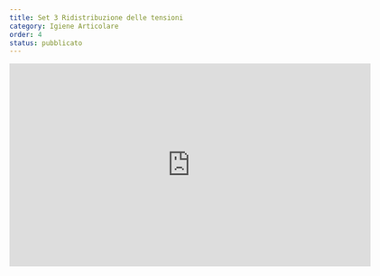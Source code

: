 ```yaml
---
title: Set 3 Ridistribuzione delle tensioni
category: Igiene Articolare
order: 4
status: pubblicato
---
```


<iframe src="https://player.vimeo.com/video/292687490" width="640" height="360" frameborder="0" allow="autoplay; fullscreen" allowfullscreen></iframe>
